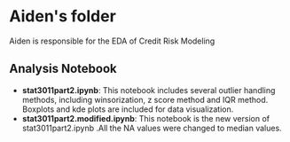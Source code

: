 # Aiden's folder
Aiden is responsible for the EDA of Credit Risk Modeling 

## Analysis Notebook
- **stat3011part2.ipynb**: This notebook includes several outlier handling methods, including winsorization, z score method and IQR method. Boxplots and kde plots are included for data visualization.
- **stat3011part2.modified.ipynb**: This notebook is the new version of stat3011part2.ipynb .All the NA values were changed to median values.
